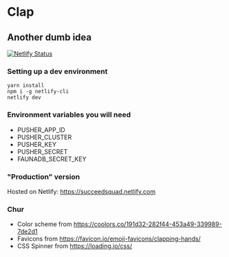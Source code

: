 # Clap
## Another dumb idea

[![Netlify Status](https://api.netlify.com/api/v1/badges/d6f1ecc4-6cc0-4305-9b0e-52dbe41ffa0d/deploy-status)](https://app.netlify.com/sites/succeedsquad/deploys)

### Setting up a dev environment

```
yarn install
npm i -g netlify-cli
netlify dev
```

### Environment variables you will need

* PUSHER_APP_ID
* PUSHER_CLUSTER
* PUSHER_KEY
* PUSHER_SECRET
* FAUNADB_SECRET_KEY

### "Production" version

Hosted on Netlify: https://succeedsquad.netlify.com

### Chur

* Color scheme from https://coolors.co/191d32-282f44-453a49-339989-7de2d1
* Favicons from https://favicon.io/emoji-favicons/clapping-hands/
* CSS Spinner from https://loading.io/css/
